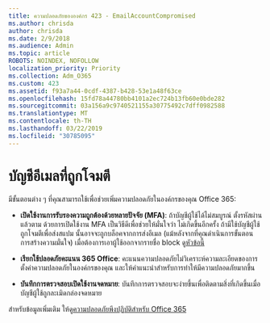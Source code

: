 ```yaml
---
title: ความปลอดภัยขององค์กร 423 - EmailAccountCompromised
ms.author: chrisda
author: chrisda
ms.date: 2/9/2018
ms.audience: Admin
ms.topic: article
ROBOTS: NOINDEX, NOFOLLOW
localization_priority: Priority
ms.collection: Adm_O365
ms.custom: 423
ms.assetid: f93a7a44-0cdf-4387-b428-53e1a48f63ce
ms.openlocfilehash: 15fd78a44780bb4101a2ec724b13fb60e0bde282
ms.sourcegitcommit: 03a156a9c9740521155a30775492c7dff0982588
ms.translationtype: MT
ms.contentlocale: th-TH
ms.lasthandoff: 03/22/2019
ms.locfileid: "30785095"
---
```

# <a name="compromised-email-accounts"></a>บัญชีอีเมลที่ถูกโจมตี

มีขั้นตอนต่าง ๆ ที่คุณสามารถใช้เพื่อช่วยเพิ่มความปลอดภัยในองค์กรของคุณ Office 365:
  
- **เปิดใช้งานการรับรองความถูกต้องด้วยหลายปัจจัย (MFA)**: ถ้าบัญชีผู้ใช้ได้ไม่สมบูรณ์ ตั้งรหัสผ่านแล้วตาม ด้วยการเปิดใช้งาน MFA เป็นวิธีดีเพื่อช่วยให้มั่นใจว่า ไม่เกิดขึ้นอีกครั้ง ถ้ามีใช้บัญชีผู้ใช้ถูกโจมตีเพื่อส่งสแปม นั้นอาจจะถูกบล็อคจากการส่งอีเมล (แม้หลังจากที่คุณดำเนินการขั้นตอนการสร้างความมั่นใจ) เมื่อต้องการเอาผู้ใช้ออกจากรายชื่อ block ดู[หัวข้อนี้](https://technet.microsoft.com/library/ms.exch.eac.actioncenter.aspx)
    
- **เรียกใช้ปลอดภัยคะแนน 365 Office**: คะแนนความปลอดภัยไม่วิเคราะห์ความละเอียดของการตั้งค่าความปลอดภัยในองค์กรของคุณ และให้คำแนะนำสำหรับการทำให้มีความปลอดภัยมากขึ้น
    
- **บันทึกการตรวจสอบเปิดใช้งานจดหมาย**: บันทึกการตรวจสอบจะง่ายขึ้นเพื่อติดตามสิ่งที่เกิดขึ้นเมื่อบัญชีผู้ใช้ถูกละเมิดกล่องจดหมาย
    
สำหรับข้อมูลเพิ่มเติม ให้ดู[ความปลอดภัยพึงปฏิบัติสำหรับ Office 365](https://support.office.com/article/9295e396-e53d-49b9-ae9b-0b5828cdedc3.aspx)
  

